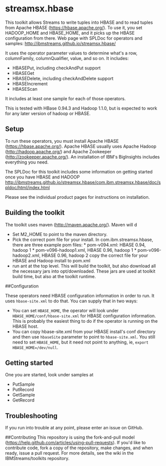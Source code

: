 streamsx.hbase
==============

This toolkit allows Streams to write tuples into HBASE and to read tuples from Apache HBASE (https://hbase.apache.org/). To use it, you set HADOOP_HOME and HBASE_HOME, and it picks up the HBASE configuration from there.  Web page with SPLDoc for operators and samples: http://ibmstreams.github.io/streamsx.hbase/

It uses the operator parameter values to determine what's a row, columnFamily, columnQualifier, value, and so on. It includes:
*    HBASEPut, including checkAndPut support
*    HBASEGet
*    HBASEDelete, including checkAndDelete support
*    HBASEIncrement
*    HBASEScan

It includes at least one sample for each of those operators.

This is tested with HBase 0.94.3 and Hadoop 1.1.0, but is expected to work for any later version of hadoop or HBASE.  

## Setup

To run these operators, you must install Apache HBASE (https://hbase.apache.org/).  Apache HBASE usually uses Apache Hadoop (http://hadoop.apache.org/) and Apache Zookeeper (http://zookeeper.apache.org/).  An installation of IBM's BigInsights includes everything you need.  

The SPLDoc for this toolkit includes some information on getting started once you have HBASE and HADOOP http://ibmstreams.github.io/streamsx.hbase/com.ibm.streamsx.hbase/doc/spldoc/html/index.html

Please see the individual product pages for instructions on installation. 

## Building the toolkit

The toolkit uses maven (http://maven.apache.org/). Maven will d 
* Set M2_HOME to point to the maven directory.
* Pick the correct pom file for your install.  In com.ibm.streamsx.hbase, there are three example pom files: 
      * pom-v094.xml: HBASE 0.94, hadoop 1
      * pom-v096-hadoop1.xml, HBASE 0.96, hadoop 1
      * pom-v096-hadoop2.xml, HBASE 0.96, hadoop 2
  copy the correct file for your HBASE and Hadoop install to pom.xml
* run ant at the top level.  This will build the toolkit, but also download all the necessary jars into opt/downloaded.  These jars are used at toolkit build time, but also at the toolkit runtime.

##Configuration

These operators need HBASE configuration information in order to run.  It uses `hbase-site.xml` to do that.   You can supply that in two ways:
* You can set `HBASE_HOME`, the operator will look under `HBASE_HOME/conf/hbase-site.xml` for HBASE configuration information.  This is probably the easiest thing to do if the operator is running on the HBASE host.  
* You can copy hbase-site.xml from your HBASE install's conf directory and then use `hbaseSite` parameter to point to `hbase-site.xml`.  You still need to set `HBASE_HOME`, but it need not point to anything, ie, `export HBASE_HOME=/dev/null`.

## Getting started

One you are started, look under samples at  
* PutSample
* PutRecord
* GetSample
* GetRecord

## Troubleshooting

If you run into trouble at any point, please enter an issue on GitHub.  

##Contributing
This repository is using the fork-and-pull model (https://help.github.com/articles/using-pull-requests).  If you'd like to contribute code, fork a copy of the repository, make changes, and when ready, issue a pull request.  For more details, see the wiki in the IBMStreams/toolkits repository.
